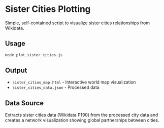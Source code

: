 # Sister Cities Plotting

Simple, self-contained script to visualize sister cities relationships from Wikidata.

## Usage

```bash
node plot_sister_cities.js
```

## Output

- `sister_cities_map.html` - Interactive world map visualization
- `sister_cities_data.json` - Processed data

## Data Source

Extracts sister cities data (Wikidata P190) from the processed city data and creates a network visualization showing global partnerships between cities.